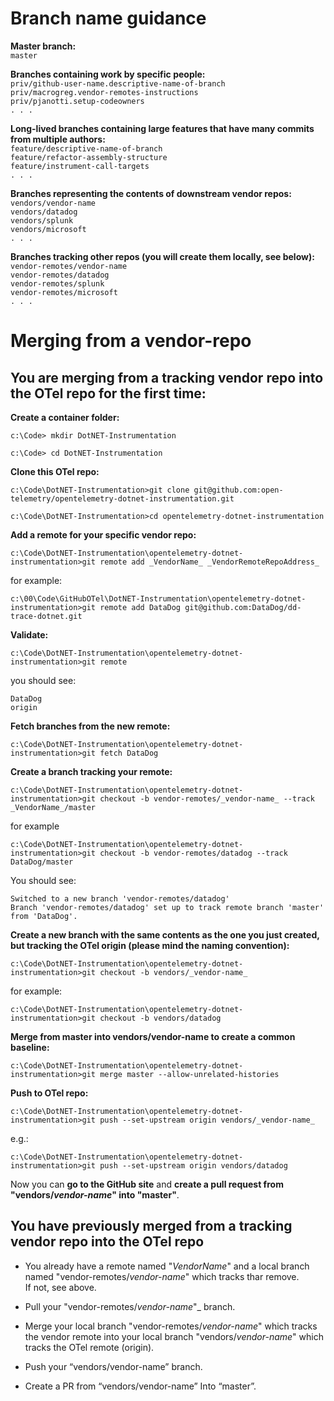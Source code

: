 ﻿# Branch name guidance

**Master branch:**  
`master`

**Branches containing work by specific people:**  
`priv/github-user-name.descriptive-name-of-branch`  
`priv/macrogreg.vendor-remotes-instructions`  
`priv/pjanotti.setup-codeowners`  
`. . .`  

**Long-lived branches containing large features that have many commits from multiple authors:**  
`feature/descriptive-name-of-branch`  
`feature/refactor-assembly-structure`  
`feature/instrument-call-targets`  
`. . .`  

**Branches representing the contents of downstream vendor repos:**  
`vendors/vendor-name`    
`vendors/datadog`  
`vendors/splunk`  
`vendors/microsoft`  
`. . .`  

**Branches tracking other repos (you will create them locally, see below):**  
`vendor-remotes/vendor-name`  
`vendor-remotes/datadog`  
`vendor-remotes/splunk`  
`vendor-remotes/microsoft`  
`. . .`   


# Merging from a vendor-repo

## You are merging from a tracking vendor repo into the OTel repo for the first time:

**Create a container folder:**  
```
c:\Code> mkdir DotNET-Instrumentation
```
```
c:\Code> cd DotNET-Instrumentation
```

**Clone this OTel repo:**  
```
c:\Code\DotNET-Instrumentation>git clone git@github.com:open-telemetry/opentelemetry-dotnet-instrumentation.git
```
```
c:\Code\DotNET-Instrumentation>cd opentelemetry-dotnet-instrumentation
```

**Add a remote for your specific vendor repo:**  
```
c:\Code\DotNET-Instrumentation\opentelemetry-dotnet-instrumentation>git remote add _VendorName_ _VendorRemoteRepoAddress_
```
for example: 
```
c:\00\Code\GitHubOTel\DotNET-Instrumentation\opentelemetry-dotnet-instrumentation>git remote add DataDog git@github.com:DataDog/dd-trace-dotnet.git
```

**Validate:**  
```
c:\Code\DotNET-Instrumentation\opentelemetry-dotnet-instrumentation>git remote
```
you should see:
```
DataDog
origin
```

**Fetch branches from the new remote:**
```
c:\Code\DotNET-Instrumentation\opentelemetry-dotnet-instrumentation>git fetch DataDog
```

**Create a branch tracking your remote:**
```
c:\Code\DotNET-Instrumentation\opentelemetry-dotnet-instrumentation>git checkout -b vendor-remotes/_vendor-name_ --track _VendorName_/master
```
for example
```
c:\Code\DotNET-Instrumentation\opentelemetry-dotnet-instrumentation>git checkout -b vendor-remotes/datadog --track DataDog/master
```

You should see:
```
Switched to a new branch 'vendor-remotes/datadog'
Branch 'vendor-remotes/datadog' set up to track remote branch 'master' from 'DataDog'.
```

**Create a new branch with the same contents as the one you just created, but tracking the OTel origin (please mind the naming convention):**  
```
c:\Code\DotNET-Instrumentation\opentelemetry-dotnet-instrumentation>git checkout -b vendors/_vendor-name_
```
for example:
```
c:\Code\DotNET-Instrumentation\opentelemetry-dotnet-instrumentation>git checkout -b vendors/datadog
```

**Merge from master into vendors/vendor-name to create a common baseline:**
```
c:\Code\DotNET-Instrumentation\opentelemetry-dotnet-instrumentation>git merge master --allow-unrelated-histories
```

**Push to OTel repo:**
```
c:\Code\DotNET-Instrumentation\opentelemetry-dotnet-instrumentation>git push --set-upstream origin vendors/_vendor-name_
```
e.g.:
```
c:\Code\DotNET-Instrumentation\opentelemetry-dotnet-instrumentation>git push --set-upstream origin vendors/datadog
```

Now you can **go to the GitHub site** and **create a pull request from "vendors/_vendor-name_" into "master"**.

## You have previously merged from a tracking vendor repo into the OTel repo

* You already have a remote named "_VendorName_" and a local branch named "vendor-remotes/_vendor-name_" which tracks thar remove.  
If not, see above.

* Pull your "vendor-remotes/_vendor-name_"_ branch.

* Merge your local branch "vendor-remotes/_vendor-name_" which tracks the vendor remote into your local branch "vendors/_vendor-name_" which tracks the OTel remote (origin).

* Push your “vendors/vendor-name” branch.

* Create a PR from “vendors/vendor-name” Into “master”.